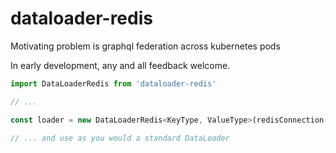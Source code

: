 # dataloader-redis

Motivating problem is graphql federation across kubernetes pods

In early development, any and all feedback welcome.

```javascript
import DataLoaderRedis from 'dataloader-redis'

// ...

const loader = new DataLoaderRedis<KeyType, ValueType>(redisConnection, async (keys[]) => { /* ... */ }, { ttl: 60, options: { /* dataloader Options */ }})

// ... and use as you would a standard DataLoader
```